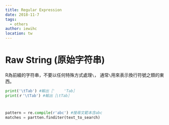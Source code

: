 ```yaml
---
title: Regular Expression
date: 2018-11-7
tags: 
  - others
author: iewihc
location: tw  
---
```


# Raw String (原始字符串)

R為前綴的字符串，不要以任何特殊方式處理`\`，
通常`\`用來表示換行符號之類的東西。

```py
print('\tTab') #輸出［'    'Tab］
print(ｒ'\tTab') #輸出［\tTab］
```


# 

```py
pattern = re.compile(r'abc') #搜尋文範本含abc
matches = partten.finditer(text_to_search)

```
